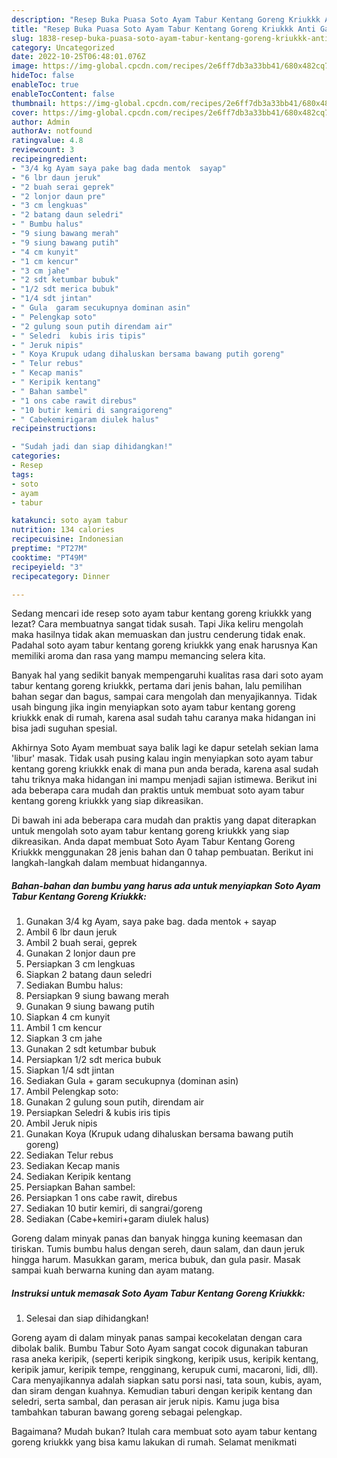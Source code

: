 ```yaml
---
description: "Resep Buka Puasa Soto Ayam Tabur Kentang Goreng Kriukkk Anti Gagal"
title: "Resep Buka Puasa Soto Ayam Tabur Kentang Goreng Kriukkk Anti Gagal"
slug: 1838-resep-buka-puasa-soto-ayam-tabur-kentang-goreng-kriukkk-anti-gagal
category: Uncategorized
date: 2022-10-25T06:48:01.076Z
image: https://img-global.cpcdn.com/recipes/2e6ff7db3a33bb41/680x482cq70/soto-ayam-tabur-kentang-goreng-kriukkk-foto-resep-utama.jpg
hideToc: false
enableToc: true
enableTocContent: false
thumbnail: https://img-global.cpcdn.com/recipes/2e6ff7db3a33bb41/680x482cq70/soto-ayam-tabur-kentang-goreng-kriukkk-foto-resep-utama.jpg
cover: https://img-global.cpcdn.com/recipes/2e6ff7db3a33bb41/680x482cq70/soto-ayam-tabur-kentang-goreng-kriukkk-foto-resep-utama.jpg
author: Admin
authorAv: notfound
ratingvalue: 4.8
reviewcount: 3
recipeingredient:
- "3/4 kg Ayam saya pake bag dada mentok  sayap"
- "6 lbr daun jeruk"
- "2 buah serai geprek"
- "2 lonjor daun pre"
- "3 cm lengkuas"
- "2 batang daun seledri"
- " Bumbu halus"
- "9 siung bawang merah"
- "9 siung bawang putih"
- "4 cm kunyit"
- "1 cm kencur"
- "3 cm jahe"
- "2 sdt ketumbar bubuk"
- "1/2 sdt merica bubuk"
- "1/4 sdt jintan"
- " Gula  garam secukupnya dominan asin"
- " Pelengkap soto"
- "2 gulung soun putih direndam air"
- " Seledri  kubis iris tipis"
- " Jeruk nipis"
- " Koya Krupuk udang dihaluskan bersama bawang putih goreng"
- " Telur rebus"
- " Kecap manis"
- " Keripik kentang"
- " Bahan sambel"
- "1 ons cabe rawit direbus"
- "10 butir kemiri di sangraigoreng"
- " Cabekemirigaram diulek halus"
recipeinstructions:

- "Sudah jadi dan siap dihidangkan!"
categories:
- Resep
tags:
- soto
- ayam
- tabur

katakunci: soto ayam tabur 
nutrition: 134 calories
recipecuisine: Indonesian
preptime: "PT27M"
cooktime: "PT49M"
recipeyield: "3"
recipecategory: Dinner

---
```



Sedang mencari ide resep soto ayam tabur kentang goreng kriukkk yang lezat? Cara membuatnya sangat tidak susah. Tapi Jika keliru mengolah maka hasilnya tidak akan memuaskan dan justru cenderung tidak enak. Padahal soto ayam tabur kentang goreng kriukkk yang enak harusnya Kan memiliki aroma dan rasa yang mampu memancing selera kita.


Banyak hal yang sedikit banyak mempengaruhi kualitas rasa dari soto ayam tabur kentang goreng kriukkk, pertama dari jenis bahan, lalu pemilihan bahan segar dan bagus, sampai cara mengolah dan menyajikannya. Tidak usah bingung jika ingin menyiapkan soto ayam tabur kentang goreng kriukkk enak di rumah, karena asal sudah tahu caranya maka hidangan ini bisa jadi suguhan spesial.

Akhirnya Soto Ayam membuat saya balik lagi ke dapur setelah sekian lama &#39;libur&#39; masak. Tidak usah pusing kalau ingin menyiapkan soto ayam tabur kentang goreng kriukkk enak di mana pun anda berada, karena asal sudah tahu triknya maka hidangan ini mampu menjadi sajian istimewa. Berikut ini ada beberapa cara mudah dan praktis untuk membuat soto ayam tabur kentang goreng kriukkk yang siap dikreasikan.


Di bawah ini ada beberapa cara mudah dan praktis yang dapat diterapkan untuk mengolah soto ayam tabur kentang goreng kriukkk yang siap dikreasikan. Anda dapat membuat Soto Ayam Tabur Kentang Goreng Kriukkk menggunakan 28 jenis bahan dan 0 tahap pembuatan. Berikut ini langkah-langkah dalam membuat hidangannya.

<!--inarticleads1-->

##### Bahan-bahan dan bumbu yang harus ada untuk menyiapkan Soto Ayam Tabur Kentang Goreng Kriukkk:

1. Gunakan 3/4 kg Ayam, saya pake bag. dada mentok + sayap
1. Ambil 6 lbr daun jeruk
1. Ambil 2 buah serai, geprek
1. Gunakan 2 lonjor daun pre
1. Persiapkan 3 cm lengkuas
1. Siapkan 2 batang daun seledri
1. Sediakan  Bumbu halus:
1. Persiapkan 9 siung bawang merah
1. Gunakan 9 siung bawang putih
1. Siapkan 4 cm kunyit
1. Ambil 1 cm kencur
1. Siapkan 3 cm jahe
1. Gunakan 2 sdt ketumbar bubuk
1. Persiapkan 1/2 sdt merica bubuk
1. Siapkan 1/4 sdt jintan
1. Sediakan  Gula + garam secukupnya (dominan asin)
1. Ambil  Pelengkap soto:
1. Gunakan 2 gulung soun putih, direndam air
1. Persiapkan  Seledri &amp; kubis iris tipis
1. Ambil  Jeruk nipis
1. Gunakan  Koya (Krupuk udang dihaluskan bersama bawang putih goreng)
1. Sediakan  Telur rebus
1. Sediakan  Kecap manis
1. Sediakan  Keripik kentang
1. Persiapkan  Bahan sambel:
1. Persiapkan 1 ons cabe rawit, direbus
1. Sediakan 10 butir kemiri, di sangrai/goreng
1. Sediakan  (Cabe+kemiri+garam diulek halus)


Goreng dalam minyak panas dan banyak hingga kuning keemasan dan tiriskan. Tumis bumbu halus dengan sereh, daun salam, dan daun jeruk hingga harum. Masukkan garam, merica bubuk, dan gula pasir. Masak sampai kuah berwarna kuning dan ayam matang. 

<!--inarticleads2-->

##### Instruksi untuk memasak Soto Ayam Tabur Kentang Goreng Kriukkk:


1. Selesai dan siap dihidangkan!

Goreng ayam di dalam minyak panas sampai kecokelatan dengan cara dibolak balik. Bumbu Tabur Soto Ayam sangat cocok digunakan taburan rasa aneka keripik, (seperti keripik singkong, keripik usus, keripik kentang, keripik jamur, keripik tempe, rengginang, kerupuk cumi, macaroni, lidi, dll). Cara menyajikannya adalah siapkan satu porsi nasi, tata soun, kubis, ayam, dan siram dengan kuahnya. Kemudian taburi dengan keripik kentang dan seledri, serta sambal, dan perasan air jeruk nipis. Kamu juga bisa tambahkan taburan bawang goreng sebagai pelengkap. 

Bagaimana? Mudah bukan? Itulah cara membuat soto ayam tabur kentang goreng kriukkk yang bisa kamu lakukan di rumah. Selamat menikmati
